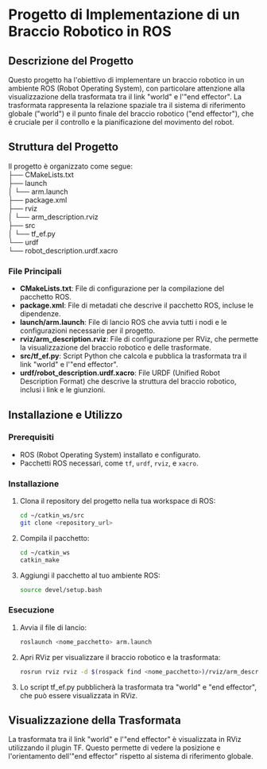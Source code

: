 # Progetto di Implementazione di un Braccio Robotico in ROS

## Descrizione del Progetto

Questo progetto ha l'obiettivo di implementare un braccio robotico in un ambiente ROS (Robot Operating System), con particolare attenzione alla visualizzazione della trasformata tra il link "world" e l'"end effector". La trasformata rappresenta la relazione spaziale tra il sistema di riferimento globale ("world") e il punto finale del braccio robotico ("end effector"), che è cruciale per il controllo e la pianificazione del movimento del robot.

## Struttura del Progetto

Il progetto è organizzato come segue:<br>
├── CMakeLists.txt <br>
├── launch <br>
│ └── arm.launch <br>
├── package.xml <br>
├── rviz <br>
│ └── arm_description.rviz <br>
├── src <br>
│ └── tf_ef.py <br> 
└── urdf <br>
└── robot_description.urdf.xacro <br>


### File Principali

- **CMakeLists.txt**: File di configurazione per la compilazione del pacchetto ROS.
- **package.xml**: File di metadati che descrive il pacchetto ROS, incluse le dipendenze.
- **launch/arm.launch**: File di lancio ROS che avvia tutti i nodi e le configurazioni necessarie per il progetto.
- **rviz/arm_description.rviz**: File di configurazione per RViz, che permette la visualizzazione del braccio robotico e delle trasformate.
- **src/tf_ef.py**: Script Python che calcola e pubblica la trasformata tra il link "world" e l'"end effector".
- **urdf/robot_description.urdf.xacro**: File URDF (Unified Robot Description Format) che descrive la struttura del braccio robotico, inclusi i link e le giunzioni.

## Installazione e Utilizzo

### Prerequisiti

- ROS (Robot Operating System) installato e configurato.
- Pacchetti ROS necessari, come `tf`, `urdf`, `rviz`, e `xacro`.

### Installazione

1. Clona il repository del progetto nella tua workspace di ROS:
   ```bash
   cd ~/catkin_ws/src
   git clone <repository_url>
2. Compila il pacchetto:
   ```bash 
   cd ~/catkin_ws
   catkin_make
3. Aggiungi il pacchetto al tuo ambiente ROS:
   ```bash
   source devel/setup.bash

### Esecuzione


1. Avvia il file di lancio: 
   ```bash
   roslaunch <nome_pacchetto> arm.launch
2. Apri RViz per visualizzare il braccio robotico e la trasformata:
   ```bash
   rosrun rviz rviz -d $(rospack find <nome_pacchetto>)/rviz/arm_description.rviz
3. Lo script tf_ef.py pubblicherà la trasformata tra "world" e "end effector", che può essere visualizzata in RViz.


## Visualizzazione della Trasformata

La trasformata tra il link "world" e l'"end effector" è visualizzata in RViz utilizzando il plugin TF. Questo permette di vedere la posizione e l'orientamento dell'"end effector" rispetto al sistema di riferimento globale.